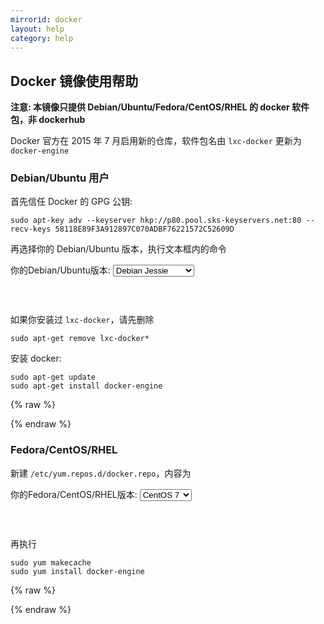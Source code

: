 ```yaml
---
mirrorid: docker 
layout: help
category: help
---
```


## Docker 镜像使用帮助

**注意: 本镜像只提供 Debian/Ubuntu/Fedora/CentOS/RHEL 的 docker 软件包，非 dockerhub**

Docker 官方在 2015 年 7 月启用新的仓库，软件包名由 `lxc-docker` 更新为 `docker-engine`


### Debian/Ubuntu 用户

首先信任 Docker 的 GPG 公钥:

```
sudo apt-key adv --keyserver hkp://p80.pool.sks-keyservers.net:80 --recv-keys 58118E89F3A912897C070ADBF76221572C52609D
```

再选择你的 Debian/Ubuntu 版本，执行文本框内的命令

<form class="form-inline">
<div class="form-group">
	<label>你的Debian/Ubuntu版本: </label>
	<select class="form-control release-select" data-template="#apt-template" data-target="#apt-content">
	  <option data-release="debian-wheezy">Debian Wheezy</option>
	  <option data-release="debian-jessie" selected>Debian Jessie</option>
	  <option data-release="debian-stretch">Debian Strech</option>
	  <option data-release="ubuntu-precise">Ubuntu 12.04 LTS</option>
	  <option data-release="ubuntu-trusty">Ubuntu 14.04 LTS</option>
	  <option data-release="ubuntu-utopic">Ubuntu 14.10</option>
	  <option data-release="ubuntu-vivid">Ubuntu 15.04</option>
	  <option data-release="ubuntu-wily">Ubuntu 15.10</option>
	</select>
</div>
</form>

<p></p>
<pre>
<code id="apt-content">
</code>
</pre>

如果你安装过 `lxc-docker`，请先删除

```
sudo apt-get remove lxc-docker*
```

安装 docker:

```
sudo apt-get update
sudo apt-get install docker-engine
```

{% raw %}
<script id="apt-template" type="x-tmpl-markup">
echo "deb https://mirrors.tuna.tsinghua.edu.cn/docker/apt/repo {{release_name}} main" | sudo tee /etc/apt/sources.list.d/docker.list
</script>
{% endraw %}

### Fedora/CentOS/RHEL

新建 `/etc/yum.repos.d/docker.repo`，内容为

<form class="form-inline">
<div class="form-group">
	<label>你的Fedora/CentOS/RHEL版本: </label>
	<select class="form-control release-select" data-template="#yum-template" data-target="#yum-content">
	  <option data-release="centos/6">CentOS 6</option>
	  <option data-release="centos/7" selected>CentOS 7</option>
	  <option data-release="centos/6">RHEL 6</option>
	  <option data-release="centos/7">RHEL 7</option>
	  <option data-release="fedora/20">Fedora 20</option>
	  <option data-release="fedora/21">Fedora 21</option>
	  <option data-release="fedora/22">Fedora 22</option>
	</select>
</div>
</form>

<p></p>
<pre>
<code id="yum-content">
</code>
</pre>


再执行 

```
sudo yum makecache
sudo yum install docker-engine
```

{% raw %}
<script id="yum-template" type="x-tmpl-markup">
[dockerrepo]
name=Docker Repository
baseurl=https://mirrors.tuna.tsinghua.edu.cn/docker/yum/repo/main/{{release_name}}
enabled=1
gpgcheck=1
gpgkey=https://mirrors.tuna.tsinghua.edu.cn/docker/yum/gpg
</script>
{% endraw %}
